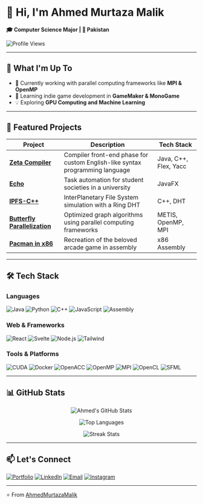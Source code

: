 # 👋 Hi, I'm Ahmed Murtaza Malik 

**🎓 Computer Science Major | 📍 Pakistan**

![Profile Views](https://komarev.com/ghpvc/?username=ahmedmurtazamalik&color=blueviolet&style=flat-square)

---

## 🌱 What I'm Up To
- 🔭 Currently working with parallel computing frameworks like **MPI & OpenMP**
- 🌱 Learning indie game development in **GameMaker & MonoGame** 
- 💡 Exploring **GPU Computing and Machine Learning**

---

## 🚀 Featured Projects

| Project | Description | Tech Stack |
|---------|-------------|------------|
| **[Zeta Compiler](https://github.com/ahmedmurtazamalik/zeta-compiler)** | Compiler front-end phase for custom English-like syntax programming language | Java, C++, Flex, Yacc |
| **[Echo](https://github.com/ahmedmurtazamalik/echo)** | Task automation for student societies in a university | JavaFX |
| **[IPFS-C++](https://github.com/ahmedmurtazamalik/IPFS-cpp)** | InterPlanetary File System simulation with a Ring DHT | C++, DHT |
| **[Butterfly Parallelization](https://github.com/ahmedmurtazamalik/butterfly-parallelization)** | Optimized graph algorithms using parallel computing frameworks | METIS, OpenMP, MPI |
| **[Pacman in x86](https://github.com/ahmedmurtazamalik/pacman-x86assembly)** | Recreation of the beloved arcade game in assembly | x86 Assembly |

---

## 🛠️ Tech Stack

### Languages
![Java](https://img.shields.io/badge/Java-ED8B00?style=for-the-badge&logo=java&logoColor=white)
![Python](https://img.shields.io/badge/Python-3776AB?style=for-the-badge&logo=python&logoColor=white)
![C++](https://img.shields.io/badge/C++-00599C?style=for-the-badge&logo=c%2B%2B&logoColor=white)
![JavaScript](https://img.shields.io/badge/JavaScript-F7DF1E?style=for-the-badge&logo=javascript&logoColor=black)
![Assembly](https://img.shields.io/badge/Assembly-6E4C13?style=for-the-badge&logo=assemblyscript&logoColor=white)

### Web & Frameworks
![React](https://img.shields.io/badge/React-20232A?style=for-the-badge&logo=react&logoColor=61DAFB)
![Svelte](https://img.shields.io/badge/Svelte-FF3E00?style=for-the-badge&logo=svelte&logoColor=white)
![Node.js](https://img.shields.io/badge/Node.js-339933?style=for-the-badge&logo=nodedotjs&logoColor=white)
![Tailwind](https://img.shields.io/badge/Tailwind_CSS-38B2AC?style=for-the-badge&logo=tailwind-css&logoColor=white)

### Tools & Platforms
![CUDA](https://img.shields.io/badge/CUDA-76B900?style=for-the-badge&logo=nvidia&logoColor=white)
![Docker](https://img.shields.io/badge/Docker-2496ED?style=for-the-badge&logo=docker&logoColor=white)
![OpenACC](https://img.shields.io/badge/OpenACC-0285CC?style=for-the-badge&logo=nvidia&logoColor=white)
![OpenMP](https://img.shields.io/badge/OpenMP-0096FF?style=for-the-badge)
![MPI](https://img.shields.io/badge/MPI-1B365D?style=for-the-badge)
![OpenCL](https://img.shields.io/badge/OpenCL-ED1C24?style=for-the-badge&logo=khronos-group&logoColor=white)
![SFML](https://img.shields.io/badge/SFML-8CC03F?style=for-the-badge)

---

## 📊 GitHub Stats

<div align="center">
  
![Ahmed's GitHub Stats](https://github-readme-stats.vercel.app/api?username=ahmedmurtazamalik&show_icons=true&theme=radical&hide_border=true)
  
![Top Languages](https://github-readme-stats.vercel.app/api/top-langs/?username=ahmedmurtazamalik&layout=compact&theme=radical&hide_border=true)

![Streak Stats](https://github-readme-streak-stats.herokuapp.com/?user=ahmedmurtazamalik&theme=radical&hide_border=true)

</div>

---

## 📫 Let's Connect

[![Portfolio](https://img.shields.io/badge/🌐-Portfolio-9cf?style=for-the-badge)](https://ahmedmurtazamalik.github.io/)
[![LinkedIn](https://img.shields.io/badge/LinkedIn-0077B5?style=for-the-badge&logo=linkedin&logoColor=white)](https://www.linkedin.com/in/your-profile)
[![Email](https://img.shields.io/badge/Email-D14836?style=for-the-badge&logo=gmail&logoColor=white)](mailto:ahmedmurtazamalik@gmail.com)
[![Instagram](https://img.shields.io/badge/Instagram-E4405F?style=for-the-badge&logo=instagram&logoColor=white)](https://www.instagram.com/joeywritessometimes)

---

⭐ From [AhmedMurtazaMalik](https://github.com/ahmedmurtazamalik)
